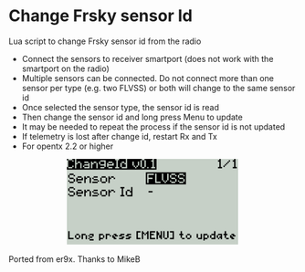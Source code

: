 # Change Frsky sensor Id

Lua script to change Frsky sensor id from the radio

- Connect the sensors to receiver smartport (does not work with the smartport on the radio)
- Multiple sensors can be connected. Do not connect more than one sensor per type (e.g. two FLVSS) or both will change to the same sensor id
- Once selected the sensor type, the sensor id is read
- Then change the sensor id and long press Menu to update
- It may be needed to repeat the process if the sensor id is not updated
- If telemetry is lost after change id, restart Rx and Tx
- For opentx 2.2 or higher

<p align="center"><img src="./images/chgId.png" width="300"></p>

Ported from er9x. Thanks to MikeB
